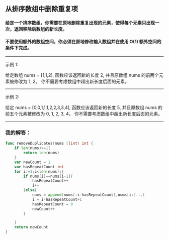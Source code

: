 ## 从排序数组中删除重复项

#### 给定一个排序数组，你需要在原地删除重复出现的元素，使得每个元素只出现一次，返回移除后数组的新长度。
#### 不要使用额外的数组空间，你必须在原地修改输入数组并在使用 O(1) 额外空间的条件下完成。

------
示例 1:

给定数组 nums = [1,1,2], 
函数应该返回新的长度 2, 并且原数组 nums 的前两个元素被修改为 1, 2。 
你不需要考虑数组中超出新长度后面的元素。

-------
示例 2:

给定 nums = [0,0,1,1,1,2,2,3,3,4],
函数应该返回新的长度 5, 并且原数组 nums 的前五个元素被修改为 0, 1, 2, 3, 4。
你不需要考虑数组中超出新长度后面的元素。

---
### 我的解答：
```go
func removeDuplicates(nums []int) int {
    if len(nums)<=1{
        return len(nums)
    }
    var newCount = 1
    var hasRepeatCount int
    for i:=1;i<len(nums);{
        if nums[i]==nums[i-1]{
            hasRepeatCount++
            i++
        }else{
            nums = append(nums[:i-hasRepeatCount],nums[i:]...)
            i = i-hasRepeatCount+1
            hasRepeatCount = 0
            newCount++
        }

    }
    return newCount
}
```
